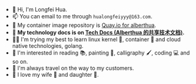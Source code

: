- 👋 Hi, I'm Longfei Hua.
- 📫 You can email to me through `hualongfeiyyy@163.com`.
- 💾 My container image repository is [Quay.io for alberthua](https://quay.io/user/alberthua).
- 💎 **My technology docs is on [Tech Docs (Alberthua 的共享技术文档)](https://github.com/Alberthua-Perl/tech-docs/blob/master/README.md).**
- 👨‍💻 I'm trying my best to learn linux kernel 🐧, container 🐳 and cloud native technologies, golang.
- 👀 I'm interested in reading 📚, painting 🎨, calligraphy 🖌, coding 💻 and so on.
- 🚄 I'm always travel on the way to my customers.
- 💞 I love my wife 👩 and daughter 👧.
